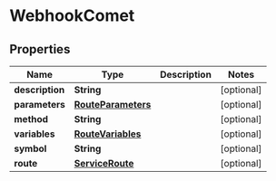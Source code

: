 

# WebhookComet


## Properties

| Name | Type | Description | Notes |
|------------ | ------------- | ------------- | -------------|
|**description** | **String** |  |  [optional] |
|**parameters** | [**RouteParameters**](RouteParameters.md) |  |  [optional] |
|**method** | **String** |  |  [optional] |
|**variables** | [**RouteVariables**](RouteVariables.md) |  |  [optional] |
|**symbol** | **String** |  |  [optional] |
|**route** | [**ServiceRoute**](ServiceRoute.md) |  |  [optional] |



